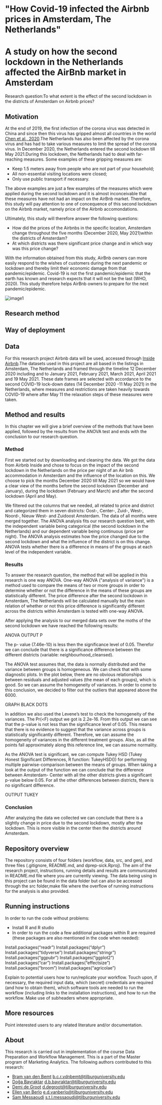 


# "How Covid-19 infected the Airbnb prices in Amsterdam, The Netherlands"

# A study on how the second lockdown in the Netherlands affected the AirBnb market in Amsterdam


Research question:To what extent is the effect of the second lockdown in the districts of Amsterdam on Airbnb prices?

## Motivation
At the end of 2019, the first infection of the corona virus was detected in China and since then this virus has gripped almost all countries in the world [Chen et al., 2020](https://www.frontiersin.org/articles/10.3389/fcell.2020.00476/full).The Netherlands has also been affected by the corona virus and has had to take various measures to limit the spread of the corona virus. In December 2020, the Netherlands entered the second lockdown till May 2021.During this lockdown, the Netherlands had to deal with far-reaching measures.  Some examples of these gripping measures are:

* Keep 1.5 meters away from people who are not part of your household;
* All non-essential visiting locations were closed;
* Only use public transport if necessary.

The above examples are just a few examples of the measures which were applied during the second lockdown and it is almost inconceivable that these measures have not had an impact on the AirBnb market. Therefore, this study will pay attention to one of concequence of this second lockdown on the Airbnb market, namely price of the Airbnb accomondations.

Ultimately, this study will therefore answer the following questions:
* How did the prices of the Airbnbs in the specific location, Amsterdam change throughout the five months (December 2020, May 2021)within the districts of Amsterdam?
* At which districts was there significant price change and in which way was this price change?


With the information obtained from this study, AirBnb owners can more easily respond to the wishes of customers during the next pandemic or lockdown and thereby limit their economic damage from that pandemic/epidemic. Covid-19 is not the first pandemic/epidemic that the earth has known and research expects that it will not be the last (WHO, 2020). 
This study therefore helps AirBnb owners to prepare for the next pandemic/epidemic.

![image1](https://user-images.githubusercontent.com/89807582/136343144-d28c112a-9c36-4c83-8997-f9d549e1127f.jpg)




## Research method

## Way of deployment


## Data
For this research project Airbnb data will be used, accessed through [Inside Airbnb](http://insideairbnb.com/get-the-data.html).The datasets used in this project are all based in the listings in Amsterdam, The Netherlands and framed through the timeline 12 December 2020 including and to January 2021, February 2021, March 2021, April 2021 and 19 May 2021. These date frames are selected with accordance to the second COVID-19 lock-down dates (14 December 2020 -11 May 2021) in the Netherlands, where measures and restrictions are taken heavily towards COVID-19 where after May 11 the relaxation steps of these measures were taken.

## Method and results

In this chapter we will give a brief overview of the methods that have been applied, followed by the results from the ANOVA test and ends with the conclusion to our research question. 

### Method


First we started out by downloading and cleaning the data. We got the data from Airbnb Inside and chose to focus on the impact of the second lockdown in the Netherlands on the price per night of an Air bnb accommodation in Amsterdam and the influence of the location on this. We choose to pick the months December 2020 till May 2021 so we would have a clear view of the months before the second lockdown (December and January), during the lockdown (February and March) and after the second lockdown (April and May).  

We filtered out the columns that we needed, all related to price and district and categorized them in seven districts: Oost-, Center-, Zuid-, West-, Noord-, Nieuw West- and Zuidoost Amsterdam. The data of all months were merged together. The ANOVA analysis fits our research question best, with the independent variable being categorical (the second lockdown in the Netherlands) and our dependent variable being continuous (price per night). The ANOVA analysis estimates how the price changed due to the second lockdown and what the influence of the district is on this change. ANOVA tests whether there is a difference in means of the groups at each level of the independent variable. 

### Results

To answer the research question, the method that will be applied in this research is one way ANOVA. One-way ANOVA ("analysis of variance") is a method used to compare the means of two or more groups in order to determine whether or not the difference in the means of these groups are statistically different.
The price difference after the second lockdown in Amsterdam, The Netherlands will be calculated manually but the main relation of whether or not this price difference is significantly different across the districts within Amsterdam is tested with one-way ANOVA.

After applying the analysis to our merged data sets over the moths of the second lockdown we have reached the following results:

ANOVA OUTPUT P

The p- value (7.46e-10) is less then the significance level of 0.05. Therefor we can conclude that there is a significance difference between the different districts (variable: neighbourhood_cleansed).

The ANOVA test assumes that, the data is normally distributed and the variance between groups is homogeneous. We can check that with some diagnostic plots. In the plot below, there are no obvious relationships between residuals and adjusted values (the mean of each groups), which is good. So we can assume the homogeneity of variances. In order to come to this conclusion, we decided to filter out the outliers that appeared above the 6000.

GRAPH BLACK DOTS

In addition we also used the Levene’s test to check the homogeneity of the variances. The Pr(<F) output we got is 2.2e-16. From this output we can see that the p-value is not less than the significance level of 0.05. This means that there is no evidence to suggest that the variance across groups is statistically significantly different. Therefore, we can assume the homogeneity of variances in the different treatment groups. Also, as all the points fall approximately along this reference line, we can assume normality.

As the ANOVA test is significant, we can compute Tukey HSD (Tukey Honest Significant Differences, R function: TukeyHSD()) for performing multiple pairwise-comparison between the means of groups. When taking a look at the output of the function we can conclude that the difference between Amsterdam- Center with all the other districts gives a significant p-value below 0.05. For all the other differences between districts, there is no significant difference. 

OUTPUT TUKEY

### Conclusion

After analyzing the data we collected we can conclude that there is a slightly change in price due to the second lockdown, mostly after the lockdown. This is more visible in the center then the districts around Amsterdam. 


## Repository overview

The repository consists of four folders (workflow, data, src, and gen), and three files (.gitignore, README.md, and dprep-sick.Rproj). The aim of the research project, instructions, running details and results are communicated in README.md file where you are currently viewing. The data being using in this project can be found in the data folder but can also be accessed through the src folder,make file where the overflow of running instructions for the analysis is also provided. 

## Running instructions

In order to run the code without problems:
-	Install R and R studio
-	In order to run the code a few additional packages within R are required (these packages are also   mentioned in the code when needed):

Install.packages(“readr”)
Install.packages(“dplyr”)
Install.packages(“tidyverse”)
Install.packages(“stringr”)
Install.packages(“ggpubr”)
Install.packages(“ggplot2”)
Install.packages(“car”)
Install.packages(“effectsize”)
Install.packages(“broom”)
Install.packages(“agricolae”)

Explain to potential users how to run/replicate your workflow. Touch upon, if necessary, the required input data, which (secret) credentials are required (and how to obtain them), which software tools are needed to run the workflow (including links to the installation instructions), and how to run the workflow. Make use of subheaders where appropriate. 

## More resources

Point interested users to any related literature and/or documentation.

## About

This research is carried out in implementation of the course Data Preparation and Workflow Management. This is a part of the Master program of Marketing Analytics. The following authors contributed to this research:

- [Bram van den Bemt](https://github.com/bramvdbemt) b.c.r.vdnbemt@tilburguniversity.edu
- [Doğa Bayraktar](https://github.com/dogabayraktar) d.b.bayraktar@tilburguniversity.edu
- [Demi de Groot](https://github.com/Demidegroot) d.degroot@tilburguniversity.edu
- [Ellen van Berlo](https://github.com/EllenB1) e.d.vanberlo@tilburguniversity.edu
- [Sam Messaoudi](https://github.com/SamMes98) s.t.l.messaoudi@tilburguniversity.edu
